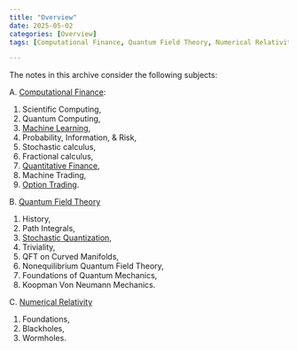 ```yaml
---
title: "Overview"
date: 2025-05-02
categories: [Overview]
tags: [Computational Finance, Quantum Field Theory, Numerical Relativity]

---
```



The notes in this archive consider the following subjects:


A. [Computational Finance](https://en.wikipedia.org/wiki/Computational_finance):
1. Scientific Computing, 
2. Quantum Computing, 
3. [Machine Learning](https://aeschylusofeleusis.github.io/posts/MachineLearning/),
4. Probability, Information, & Risk, 
5. Stochastic calculus, 
6. Fractional calculus, 
7. [Quantitative Finance](https://aeschylusofeleusis.github.io/posts/QuantitativeFinance/), 
8. Machine Trading, 
9. [Option Trading](https://aeschylusofeleusis.github.io/posts/OptionTrading/). 

B. [Quantum Field Theory](https://en.wikipedia.org/wiki/Quantum_field_theory)
1. History,
2. Path Integrals, 
3. [Stochastic Quantization](https://aeschylusofeleusis.github.io/posts/StochasticQuantization/), 
4. Triviality, 
5. QFT on Curved Manifolds, 
6. Nonequilibrium Quantum Field Theory, 
7. Foundations of Quantum Mechanics, 
8. Koopman Von Neumann Mechanics. 

C. [Numerical Relativity](https://en.wikipedia.org/wiki/Numerical_relativity)
1. Foundations, 
2. Blackholes, 
3. Wormholes.